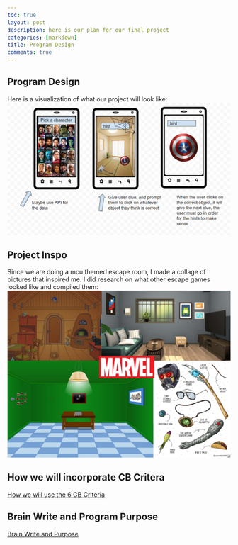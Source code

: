 ```yaml
---
toc: true
layout: post
description: here is our plan for our final project 
categories: [markdown]
title: Program Design
comments: true
---
```

## Program Design 
Here is a visualization of what our project will look like: 
![](https://github.com/kayleehou/myproject/blob/master/images/programdesign.PNG?raw=true)

## Project Inspo 
Since we are doing a mcu themed escape room, I made a collage of pictures that inspired me. I did research on what other escape games looked like and compiled them:
![](https://github.com/kayleehou/myproject/blob/master/images/projectinspo.PNG?raw=true)

## How we will incorporate CB Critera
<a href="https://nicolasmosqueda.github.io/APCSP/week%207/2022/10/09/CB-Project-Requirements.html" rel="nofollow">How we will use the 6 CB Criteria</a>

## Brain Write and Program Purpose 
<a href="https://benjaminlee24.github.io/gang-ds-blog/week%207/2022/10/07/Program-Design.html" rel="nofollow">Brain Write and Purpose</a>





